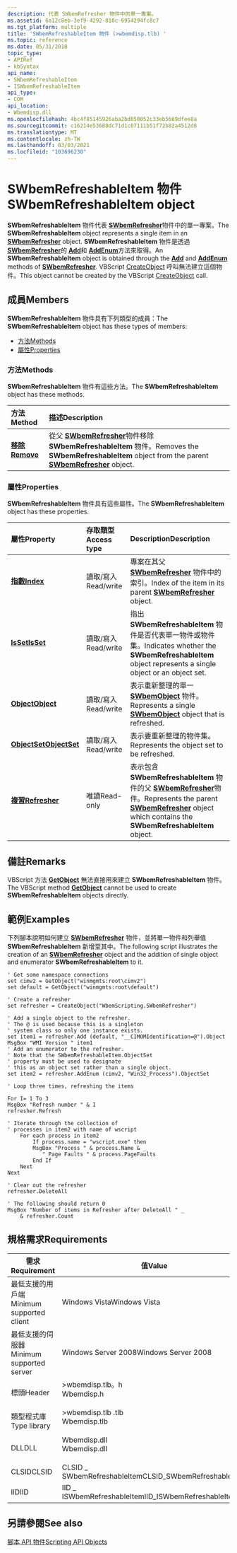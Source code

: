 ```yaml
---
description: 代表 SWbemRefresher 物件中的單一專案。
ms.assetid: 6a12c8eb-3ef9-4292-810c-6954294fc8c7
ms.tgt_platform: multiple
title: 'SWbemRefreshableItem 物件 (>wbemdisp.tlb) '
ms.topic: reference
ms.date: 05/31/2018
topic_type:
- APIRef
- kbSyntax
api_name:
- SWbemRefreshableItem
- ISWbemRefreshableItem
api_type:
- COM
api_location:
- Wbemdisp.dll
ms.openlocfilehash: 4bc4f85145926aba2bd050052c33eb5669dfee8a
ms.sourcegitcommit: c16214e53680dc71d1c07111b51f72b82a4512d8
ms.translationtype: MT
ms.contentlocale: zh-TW
ms.lasthandoff: 03/03/2021
ms.locfileid: "103696230"
---
```

# <a name="swbemrefreshableitem-object"></a><span data-ttu-id="b4024-103">SWbemRefreshableItem 物件</span><span class="sxs-lookup"><span data-stu-id="b4024-103">SWbemRefreshableItem object</span></span>

<span data-ttu-id="b4024-104">**SWbemRefreshableItem** 物件代表 [**SWbemRefresher**](swbemrefresher.md)物件中的單一專案。</span><span class="sxs-lookup"><span data-stu-id="b4024-104">The **SWbemRefreshableItem** object represents a single item in an [**SWbemRefresher**](swbemrefresher.md) object.</span></span> <span data-ttu-id="b4024-105">**SWbemRefreshableItem** 物件是透過 [**SWbemRefresher**](swbemrefresher.md)的 [**Add**](swbemrefresher-add.md)和 [**AddEnum**](swbemrefresher-addenum.md)方法來取得。</span><span class="sxs-lookup"><span data-stu-id="b4024-105">An **SWbemRefreshableItem** object is obtained through the [**Add**](swbemrefresher-add.md) and [**AddEnum**](swbemrefresher-addenum.md) methods of [**SWbemRefresher**](swbemrefresher.md).</span></span> <span data-ttu-id="b4024-106">VBScript [CreateObject](creating-an-object-using-vbscript.md) 呼叫無法建立這個物件。</span><span class="sxs-lookup"><span data-stu-id="b4024-106">This object cannot be created by the VBScript [CreateObject](creating-an-object-using-vbscript.md) call.</span></span>

## <a name="members"></a><span data-ttu-id="b4024-107">成員</span><span class="sxs-lookup"><span data-stu-id="b4024-107">Members</span></span>

<span data-ttu-id="b4024-108">**SWbemRefreshableItem** 物件具有下列類型的成員：</span><span class="sxs-lookup"><span data-stu-id="b4024-108">The **SWbemRefreshableItem** object has these types of members:</span></span>

-   [<span data-ttu-id="b4024-109">方法</span><span class="sxs-lookup"><span data-stu-id="b4024-109">Methods</span></span>](#methods)
-   [<span data-ttu-id="b4024-110">屬性</span><span class="sxs-lookup"><span data-stu-id="b4024-110">Properties</span></span>](#properties)

### <a name="methods"></a><span data-ttu-id="b4024-111">方法</span><span class="sxs-lookup"><span data-stu-id="b4024-111">Methods</span></span>

<span data-ttu-id="b4024-112">**SWbemRefreshableItem** 物件有這些方法。</span><span class="sxs-lookup"><span data-stu-id="b4024-112">The **SWbemRefreshableItem** object has these methods.</span></span>



| <span data-ttu-id="b4024-113">方法</span><span class="sxs-lookup"><span data-stu-id="b4024-113">Method</span></span>                                        | <span data-ttu-id="b4024-114">描述</span><span class="sxs-lookup"><span data-stu-id="b4024-114">Description</span></span>                                                                                                             |
|:----------------------------------------------|:------------------------------------------------------------------------------------------------------------------------|
| [<span data-ttu-id="b4024-115">**移除**</span><span class="sxs-lookup"><span data-stu-id="b4024-115">**Remove**</span></span>](swbemrefreshableitem-remove.md) | <span data-ttu-id="b4024-116">從父 [**SWbemRefresher**](swbemrefresher.md)物件移除 **SWbemRefreshableItem** 物件。</span><span class="sxs-lookup"><span data-stu-id="b4024-116">Removes the **SWbemRefreshableItem** object from the parent [**SWbemRefresher**](swbemrefresher.md) object.</span></span><br/> |



 

### <a name="properties"></a><span data-ttu-id="b4024-117">屬性</span><span class="sxs-lookup"><span data-stu-id="b4024-117">Properties</span></span>

<span data-ttu-id="b4024-118">**SWbemRefreshableItem** 物件具有這些屬性。</span><span class="sxs-lookup"><span data-stu-id="b4024-118">The **SWbemRefreshableItem** object has these properties.</span></span>



| <span data-ttu-id="b4024-119">屬性</span><span class="sxs-lookup"><span data-stu-id="b4024-119">Property</span></span>                                                       | <span data-ttu-id="b4024-120">存取類型</span><span class="sxs-lookup"><span data-stu-id="b4024-120">Access type</span></span>           | <span data-ttu-id="b4024-121">Description</span><span class="sxs-lookup"><span data-stu-id="b4024-121">Description</span></span>                                                                                                                          |
|:---------------------------------------------------------------|:----------------------|:-------------------------------------------------------------------------------------------------------------------------------------|
| [<span data-ttu-id="b4024-122">**指數**</span><span class="sxs-lookup"><span data-stu-id="b4024-122">**Index**</span></span>](swbemrefreshableitem-index.md)<br/>         | <span data-ttu-id="b4024-123">讀取/寫入</span><span class="sxs-lookup"><span data-stu-id="b4024-123">Read/write</span></span><br/> | <span data-ttu-id="b4024-124">專案在其父 [**SWbemRefresher**](swbemrefresher.md) 物件中的索引。</span><span class="sxs-lookup"><span data-stu-id="b4024-124">Index of the item in its parent [**SWbemRefresher**](swbemrefresher.md) object.</span></span><br/>                                          |
| [<span data-ttu-id="b4024-125">**IsSet**</span><span class="sxs-lookup"><span data-stu-id="b4024-125">**IsSet**</span></span>](swbemrefreshableitem-isset.md)<br/>         | <span data-ttu-id="b4024-126">讀取/寫入</span><span class="sxs-lookup"><span data-stu-id="b4024-126">Read/write</span></span><br/> | <span data-ttu-id="b4024-127">指出 **SWbemRefreshableItem** 物件是否代表單一物件或物件集。</span><span class="sxs-lookup"><span data-stu-id="b4024-127">Indicates whether the **SWbemRefreshableItem** object represents a single object or an object set.</span></span><br/>                        |
| [<span data-ttu-id="b4024-128">**Object**</span><span class="sxs-lookup"><span data-stu-id="b4024-128">**Object**</span></span>](swbemrefreshableitem-object.md)<br/>       | <span data-ttu-id="b4024-129">讀取/寫入</span><span class="sxs-lookup"><span data-stu-id="b4024-129">Read/write</span></span><br/> | <span data-ttu-id="b4024-130">表示重新整理的單一 [**SWbemObject**](swbemobject.md) 物件。</span><span class="sxs-lookup"><span data-stu-id="b4024-130">Represents a single [**SWbemObject**](swbemobject.md) object that is refreshed.</span></span><br/>                                          |
| [<span data-ttu-id="b4024-131">**ObjectSet**</span><span class="sxs-lookup"><span data-stu-id="b4024-131">**ObjectSet**</span></span>](swbemrefreshableitem-objectset.md)<br/> | <span data-ttu-id="b4024-132">讀取/寫入</span><span class="sxs-lookup"><span data-stu-id="b4024-132">Read/write</span></span><br/> | <span data-ttu-id="b4024-133">表示要重新整理的物件集。</span><span class="sxs-lookup"><span data-stu-id="b4024-133">Represents the object set to be refreshed.</span></span><br/>                                                                                |
| [<span data-ttu-id="b4024-134">**複習**</span><span class="sxs-lookup"><span data-stu-id="b4024-134">**Refresher**</span></span>](swbemrefreshableitem-refresher.md)<br/> | <span data-ttu-id="b4024-135">唯讀</span><span class="sxs-lookup"><span data-stu-id="b4024-135">Read-only</span></span><br/>  | <span data-ttu-id="b4024-136">表示包含 **SWbemRefreshableItem** 物件的父 [**SWbemRefresher**](swbemrefresher.md)物件。</span><span class="sxs-lookup"><span data-stu-id="b4024-136">Represents the parent [**SWbemRefresher**](swbemrefresher.md) object which contains the **SWbemRefreshableItem** object.</span></span><br/> |



 

## <a name="remarks"></a><span data-ttu-id="b4024-137">備註</span><span class="sxs-lookup"><span data-stu-id="b4024-137">Remarks</span></span>

<span data-ttu-id="b4024-138">VBScript 方法 [**GetObject**](https://msdn.microsoft.com/library/ebdktb00(v=VS.71).aspx) 無法直接用來建立 **SWbemRefreshableItem** 物件。</span><span class="sxs-lookup"><span data-stu-id="b4024-138">The VBScript method [**GetObject**](https://msdn.microsoft.com/library/ebdktb00(v=VS.71).aspx) cannot be used to create **SWbemRefreshableItem** objects directly.</span></span>

## <a name="examples"></a><span data-ttu-id="b4024-139">範例</span><span class="sxs-lookup"><span data-stu-id="b4024-139">Examples</span></span>

<span data-ttu-id="b4024-140">下列腳本說明如何建立 [**SWbemRefresher**](swbemrefresher.md) 物件，並將單一物件和列舉值 **SWbemRefreshableItem** 新增至其中。</span><span class="sxs-lookup"><span data-stu-id="b4024-140">The following script illustrates the creation of an [**SWbemRefresher**](swbemrefresher.md) object and the addition of single object and enumerator **SWbemRefreshableItem** to it.</span></span>


```VB
' Get some namespace connections
set cimv2 = GetObject("winmgmts:root\cimv2")
set default = GetObject("winmgmts:root\default")    

' Create a refresher
set refresher = CreateObject("WbemScripting.SWbemRefresher")

' Add a single object to the refresher.
' The @ is used because this is a singleton 
' system class so only one instance exists.
set item1 = refresher.Add (default, "__CIMOMIdentification=@").Object
MsgBox "WMI Version " item1
' Add an enumerator to the refresher.
' Note that the SWbemRefreshableItem.ObjectSet 
' property must be used to designate
' this as an object set rather than a single object.
set item2 = refresher.AddEnum (cimv2, "Win32_Process").ObjectSet

' Loop three times, refreshing the items

For I= 1 To 3
MsgBox "Refresh number " & I
refresher.Refresh

' Iterate through the collection of
' processes in item2 with name of wscript
    For each process in item2
        If process.name = "wscript.exe" then
        MsgBox "Process " & process.Name & _
           " Page Faults " & process.PageFaults
        End If
    Next 
Next

' Clear out the refresher
refresher.DeleteAll 

' The following should return 0
MsgBox "Number of items in Refresher after DeleteAll " _
    & refresher.Count
```



## <a name="requirements"></a><span data-ttu-id="b4024-141">規格需求</span><span class="sxs-lookup"><span data-stu-id="b4024-141">Requirements</span></span>



| <span data-ttu-id="b4024-142">需求</span><span class="sxs-lookup"><span data-stu-id="b4024-142">Requirement</span></span> | <span data-ttu-id="b4024-143">值</span><span class="sxs-lookup"><span data-stu-id="b4024-143">Value</span></span> |
|-------------------------------------|-----------------------------------------------------------------------------------------|
| <span data-ttu-id="b4024-144">最低支援的用戶端</span><span class="sxs-lookup"><span data-stu-id="b4024-144">Minimum supported client</span></span><br/> | <span data-ttu-id="b4024-145">Windows Vista</span><span class="sxs-lookup"><span data-stu-id="b4024-145">Windows Vista</span></span><br/>                                                                |
| <span data-ttu-id="b4024-146">最低支援的伺服器</span><span class="sxs-lookup"><span data-stu-id="b4024-146">Minimum supported server</span></span><br/> | <span data-ttu-id="b4024-147">Windows Server 2008</span><span class="sxs-lookup"><span data-stu-id="b4024-147">Windows Server 2008</span></span><br/>                                                          |
| <span data-ttu-id="b4024-148">標頭</span><span class="sxs-lookup"><span data-stu-id="b4024-148">Header</span></span><br/>                   | <dl> <span data-ttu-id="b4024-149"><dt>>wbemdisp.tlb。h</dt></span><span class="sxs-lookup"><span data-stu-id="b4024-149"><dt>Wbemdisp.h</dt></span></span> </dl>   |
| <span data-ttu-id="b4024-150">類型程式庫</span><span class="sxs-lookup"><span data-stu-id="b4024-150">Type library</span></span><br/>             | <dl> <span data-ttu-id="b4024-151"><dt>>wbemdisp.tlb .tlb</dt></span><span class="sxs-lookup"><span data-stu-id="b4024-151"><dt>Wbemdisp.tlb</dt></span></span> </dl> |
| <span data-ttu-id="b4024-152">DLL</span><span class="sxs-lookup"><span data-stu-id="b4024-152">DLL</span></span><br/>                      | <dl> <span data-ttu-id="b4024-153"><dt>Wbemdisp.dll</dt></span><span class="sxs-lookup"><span data-stu-id="b4024-153"><dt>Wbemdisp.dll</dt></span></span> </dl> |
| <span data-ttu-id="b4024-154">CLSID</span><span class="sxs-lookup"><span data-stu-id="b4024-154">CLSID</span></span><br/>                    | <span data-ttu-id="b4024-155">CLSID \_ SWbemRefreshableItem</span><span class="sxs-lookup"><span data-stu-id="b4024-155">CLSID\_SWbemRefreshableItem</span></span><br/>                                                  |
| <span data-ttu-id="b4024-156">IID</span><span class="sxs-lookup"><span data-stu-id="b4024-156">IID</span></span><br/>                      | <span data-ttu-id="b4024-157">IID \_ ISWbemRefreshableItem</span><span class="sxs-lookup"><span data-stu-id="b4024-157">IID\_ISWbemRefreshableItem</span></span><br/>                                                   |



## <a name="see-also"></a><span data-ttu-id="b4024-158">另請參閱</span><span class="sxs-lookup"><span data-stu-id="b4024-158">See also</span></span>

<dl> <dt>

[<span data-ttu-id="b4024-159">腳本 API 物件</span><span class="sxs-lookup"><span data-stu-id="b4024-159">Scripting API Objects</span></span>](scripting-api-objects.md)
</dt> </dl>

 

 




